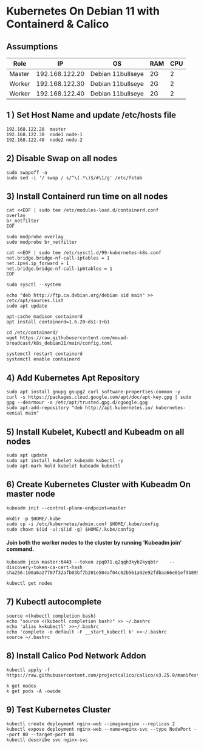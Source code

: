 # Kubernetes On Debian 11 with Containerd & Calico

## Assumptions
|Role|IP|OS|RAM|CPU|
|----|----|----|----|----|
|Master|192.168.122.20|Debian 11bullseye|2G|2|
|Worker|192.168.122.30|Debian 11bullseye|2G|2|
|Worker|192.168.122.40|Debian 11bullseye|2G|2|


## 1 ) Set Host Name and update /etc/hosts file

```
192.168.122.20  master
192.168.122.30  node1 node-1 
192.168.122.40  node2 node-2 
```

## 2) Disable Swap on all nodes
```
sudo swapoff -a
sudo sed -i '/ swap / s/^\(.*\)$/#\1/g' /etc/fstab
```
## 3) Install Containerd run time on all nodes
```
cat <<EOF | sudo tee /etc/modules-load.d/containerd.conf
overlay
br_netfilter
EOF
```
```
sudo modprobe overlay
sudo modprobe br_netfilter
```
```
cat <<EOF | sudo tee /etc/sysctl.d/99-kubernetes-k8s.conf
net.bridge.bridge-nf-call-iptables = 1
net.ipv4.ip_forward = 1
net.bridge.bridge-nf-call-ip6tables = 1
EOF
```
```
sudo sysctl --system
```
```
echo "deb http://ftp.ca.debian.org/debian sid main" >> /etc/apt/sources.list
sudo apt update
```
```
apt-cache madison containerd
apt install containerd=1.6.20~ds1-1+b1
```
```
cd /etc/containerd/
wget https://raw.githubusercontent.com/mouad-broadcast/k8s_debian11/main/config.toml
```
```
systemctl restart containerd
systemctl enable containerd
```
## 4) Add Kubernetes Apt Repository
```
sudo apt install gnupg gnupg2 curl software-properties-common -y
curl -s https://packages.cloud.google.com/apt/doc/apt-key.gpg | sudo gpg --dearmour -o /etc/apt/trusted.gpg.d/cgoogle.gpg
sudo apt-add-repository "deb http://apt.kubernetes.io/ kubernetes-xenial main"
```

## 5) Install Kubelet, Kubectl and Kubeadm on all nodes
```
sudo apt update
sudo apt install kubelet kubeadm kubectl -y
sudo apt-mark hold kubelet kubeadm kubectl
```
## 6) Create Kubernetes Cluster with Kubeadm On master node
```
kubeadm init --control-plane-endpoint=master
```
```
mkdir -p $HOME/.kube
sudo cp -i /etc/kubernetes/admin.conf $HOME/.kube/config
sudo chown $(id -u):$(id -g) $HOME/.kube/config
```
#### Join both the worker nodes to the cluster by running ‘Kubeadm join’ command.
```
kubeadm join master:6443 --token zpq071.q2qqh3kyb2kyqbtr    --discovery-token-ca-cert-hash sha256:100a6a27707f32afb03bf7b201e504af04c62b561a92e92fdbaa66e01ef9b895
```
```
kubectl get nodes
```
## 7) Kubectl autocomplete
```
source <(kubectl completion bash)
echo "source <(kubectl completion bash)" >> ~/.bashrc 
echo 'alias k=kubectl' >>~/.bashrc
echo 'complete -o default -F __start_kubectl k' >>~/.bashrc
source ~/.bashrc
```
## 8) Install Calico Pod Network Addon
```
kubectl apply -f https://raw.githubusercontent.com/projectcalico/calico/v3.25.0/manifests/calico.yaml
```
```
k get nodes
k get pods -A -owide
```
## 9) Test Kubernetes Cluster
```
kubectl create deployment nginx-web --image=nginx --replicas 2
kubectl expose deployment nginx-web --name=nginx-svc --type NodePort --port 80 --target-port 80
kubectl describe svc nginx-svc
```
